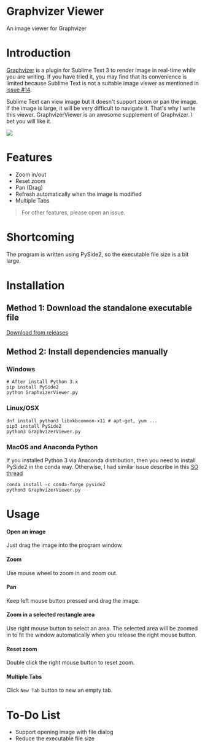 # Graphvizer Viewer

An image viewer for Graphvizer

# Introduction

[Graphvizer](https://github.com/hao-lee/Graphvizer) is a plugin for Sublime Text 3 to render image in real-time while you are writing. If you have tried it, you may find that its convenience is limited because Sublime Text is not a suitable image viewer as mentioned in [issue #14](https://github.com/hao-lee/Graphvizer/issues/14).

Sublime Text can view image but it doesn't support zoom or pan the image. If the image is large, it will be very difficult to navigate it. That's why I write this viewer. GraphvizerViewer is an awesome supplement of Graphvizer. I bet you will like it.

![](gif/graphvizerviewer.gif)

# Features

* Zoom in/out
* Reset zoom
* Pan (Drag)
* Refresh automatically when the image is modified
* Multiple Tabs

> For other features, please open an issue.

# Shortcoming

The program is written using PySide2, so the executable file size is a bit large.

# Installation

## Method 1: Download the standalone executable file

[Download from releases](https://github.com/hao-lee/GraphvizerViewer/releases)

## Method 2: Install dependencies manually

### Windows

```
# After install Python 3.x
pip install PySide2
python GraphvizerViewer.py
```

### Linux/OSX

```
dnf install python3 libxkbcommon-x11 # apt-get, yum ...
pip3 install PySide2
python3 GraphvizerViewer.py
```

### MacOS and Anaconda Python

If you installed Python 3 via Anaconda distribution, then you need to install PySide2 in the conda way. Otherwise, I had similar issue describe in this [SO thread](https://stackoverflow.com/questions/51912816/pyside2-qt-creator-run-issue-could-not-load-the-qt-platform-plugin-cocoa-in/60955108#60955108)

```
conda install -c conda-forge pyside2
python3 GraphvizerViewer.py
```

# Usage

#### Open an image

Just drag the image into the program window.

#### Zoom

Use mouse wheel to zoom in and zoom out.

#### Pan

Keep left mouse button pressed and drag the image.

#### Zoom in a selected rectangle area

Use right mouse button to select an area. The selected area will be zoomed in to fit the window automatically when you release the right mouse button.

#### Reset zoom

Double click the right mouse button to reset zoom.

#### Multiple Tabs

Click `New Tab` button to new an empty tab.

# To-Do List

* Support opening image with file dialog
* Reduce the executable file size
